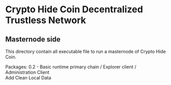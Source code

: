 # Crypto Hide Coin Decentralized Trustless Network

Masternode side
-

This directory contain all executable file to run a masternode of Crypto Hide Coin.

Packages:
0.2 - Basic runtime primary chain / Explorer client / Administration Client<br>
      Add Clean Local Data
